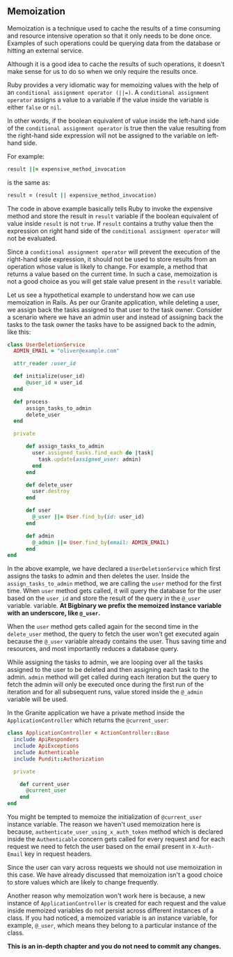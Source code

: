 ## Memoization

Memoization is a technique used to cache the results of a time consuming and
resource intensive operation so that it only needs to be done once. Examples of
such operations could be querying data from the database or hitting an external
service.

Although it is a good idea to cache the results of such operations, it doesn't
make sense for us to do so when we only require the results once.

Ruby provides a very idiomatic way for memoizing values with the help of an
`conditional assignment operator (||=)`. A `conditional assignment operator`
assigns a value to a variable if the value inside the variable is either `false`
or `nil`.

In other words, if the boolean equivalent of value inside the left-hand side of
the `conditional assignment operator` is true then the value resulting from the
right-hand side expression will not be assigned to the variable on left-hand
side.

For example:

```ruby
result ||= expensive_method_invocation
```

is the same as:

```ruby
result = (result || expensive_method_invocation)
```

The code in above example basically tells Ruby to invoke the expensive method
and store the result in `result` variable if the boolean equivalent of value
inside `result` is not `true`. If `result` contains a truthy value then the
expression on right hand side of the `conditional assignment operator` will not
be evaluated.

Since a `conditional assignment operator` will prevent the execution of the
right-hand side expression, it should not be used to store results from an
operation whose value is likely to change. For example, a method that returns a
value based on the current time. In such a case, memoization is not a good
choice as you will get stale value present in the `result` variable.

Let us see a hypothetical example to understand how we can use memoization in
Rails. As per our Granite application, while deleting a user, we assign back the
tasks assigned to that user to the task owner. Consider a scenario where we have
an admin user and instead of assigning back the tasks to the task owner the
tasks have to be assigned back to the admin, like this:

```ruby
class UserDeletionService
  ADMIN_EMAIL = "oliver@example.com"

  attr_reader :user_id

  def initialize(user_id)
	  @user_id = user_id
  end

  def process
	  assign_tasks_to_admin
	  delete_user
  end

  private

	  def assign_tasks_to_admin
	    user.assigned_tasks.find_each do |task|
	      task.update(assigned_user: admin)
	    end
	  end

	  def delete_user
	    user.destroy
	  end

	  def user
	    @_user ||= User.find_by(id: user_id)
	  end

	  def admin
	    @_admin ||= User.find_by(email: ADMIN_EMAIL)
	  end
end
```

In the above example, we have declared a `UserDeletionService` which first
assigns the tasks to admin and then deletes the user. Inside the
`assign_tasks_to_admin` method, we are calling the `user` method for the first
time. When `user` method gets called, it will query the database for the user
based on the `user_id` and store the result of the query in the `@_user`
variable. variable. **At Bigbinary we prefix the memoized instance variable with
an underscore, like `@_user`.**

When the `user` method gets called again for the second time in the
`delete_user` method, the query to fetch the user won't get executed again
because the `@_user` variable already contains the user. Thus saving time and
resources, and most importantly reduces a database query.

While assigning the tasks to admin, we are looping over all the tasks assigned
to the user to be deleted and then assigning each task to the admin. `admin`
method will get called during each iteration but the query to fetch the admin
will only be executed once during the first run of the iteration and for all
subsequent runs, value stored inside the `@_admin` variable will be used.

In the Granite application we have a private method inside the
`ApplicationController` which returns the `@current_user`:

```ruby
class ApplicationController < ActionController::Base
  include ApiResponders
  include ApiExceptions
  include Authenticable
  include Pundit::Authorization

  private

    def current_user
      @current_user
    end
end
```

You might be tempted to memoize the initialization of `@current_user` instance
variable. The reason we haven't used memoization here is because,
`authenticate_user_using_x_auth_token` method which is declared inside the
`Authenticable` concern gets called for every request and for each request we
need to fetch the user based on the email present in `X-Auth-Email` key in
request headers.

Since the user can vary across requests we should not use memoization in this
case. We have already discussed that memoization isn't a good choice to store
values which are likely to change frequently.

Another reason why memoization won't work here is because, a new instance of
`ApplicationController` is created for each request and the value inside
memoized variables do not persist across different instances of a class. If you
had noticed, a memoized variable is an instance variable, for example, `@_user`,
which means they belong to a particular instance of the class.

**This is an in-depth chapter and you do not need to commit any changes.**
